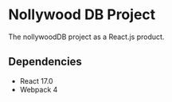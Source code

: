 # Nollywood DB Project

The nollywoodDB project as a React.js product.

## Dependencies
- React 17.0
- Webpack 4
